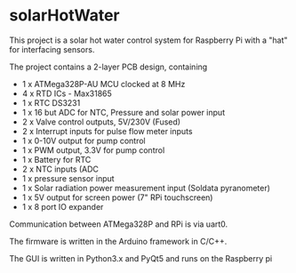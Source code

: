 # solarHotWater
This project is a solar hot water control system for Raspberry Pi with a "hat" for interfacing sensors. 

The project contains a 2-layer PCB design, containing 

- 1 x ATMega328P-AU MCU clocked at 8 MHz
- 4 x RTD ICs - Max31865
- 1 x RTC DS3231
- 1 x 16 but ADC for NTC, Pressure and solar power input
- 2 x Valve control outputs, 5V/230V (Fused)
- 2 x Interrupt inputs for pulse flow meter inputs
- 1 x 0-10V output for pump control
- 1 x PWM output, 3.3V for pump control
- 1 x Battery for RTC
- 2 x NTC inputs (ADC
- 1 x pressure sensor input
- 1 x Solar radiation power measurement input (Soldata pyranometer)
- 1 x 5V output for screen power (7" RPi touchscreen)
- 1 x 8 port IO expander

Communication between ATMega328P and RPi is via uart0.

The firmware is written in the Arduino framework in C/C++.

The GUI is written in Python3.x and PyQt5 and runs on the Raspberry pi
